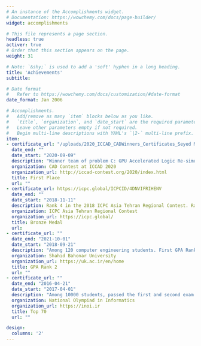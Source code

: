```yaml
---
# An instance of the Accomplishments widget.
# Documentation: https://wowchemy.com/docs/page-builder/
widget: accomplishments

# This file represents a page section.
headless: true
activer: true
# Order that this section appears on the page.
weight: 31

# Note: `&shy;` is used to add a 'soft' hyphen in a long heading.
title: 'Achievements'
subtitle:

# Date format
#   Refer to https://wowchemy.com/docs/customization/#date-format
date_format: Jan 2006

# Accomplishments.
#   Add/remove as many `item` blocks below as you like.
#   `title`, `organization`, and `date_start` are the required parameters.
#   Leave other parameters empty if not required.
#   Begin multi-line descriptions with YAML's `|2-` multi-line prefix.
item:
- certificate_url: "/uploads/2020_ICCAD_CADWinners_Certificates_Seyed Mani Sadati.pdf"
  date_end: ""
  date_start: "2020-09-09"
  description: "Winner team of problem C: GPU Accelerated Logic Re-simulation."
  organization: CAD Contest at ICCAD 2020
  organization_url: http://iccad-contest.org/2020/index.html
  title: First Place
  url: ""
- certificate_url: https://icpc.global/ICPCID/4DNVIFRIHENV
  date_end: ""
  date_start: "2018-11-11"
  description: Rank 4 in the 2018 ICPC Asia Tehran Regional Contest. Rank 1 in Asia Tehran Internet Online Programming Contest.
  organization: ICPC Asia Tehran Regional Contest
  organization_url: https://icpc.global/
  title: Bronze Medal
  url: 
- certificate_url: ""
  date_end: "2021-10-01"
  date_start: "2018-09-21"
  description: "Among 120 computer engineering students. First GPA Rank in 2021. Current GPA: 19.0/20"
  organization: Shahid Bahonar University
  organization_url: https://uk.ac.ir/en/home
  title: GPA Rank 2
  url: ""
- certificate_url: ""
  date_end: "2016-04-21"
  date_start: "2017-04-01"
  description: "Among 10000 students, passed the first and second exam in both years."
  organization: National Olympiad in Informatics
  organization_url: https://inoi.ir
  title: Top 70
  url: ""

design:
  columns: '2' 
---
```

